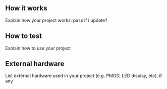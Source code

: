 <!---

This file is used to generate your project datasheet. Please fill in the information below and delete any unused
sections.

You can also include images in this folder and reference them in the markdown. Each image must be less than
512 kb in size, and the combined size of all images must be less than 1 MB.
-->

## How it works

Explain how your project works:
pass if i update?

## How to test

Explain how to use your project

## External hardware

List external hardware used in your project (e.g. PMOD, LED display, etc), if any

